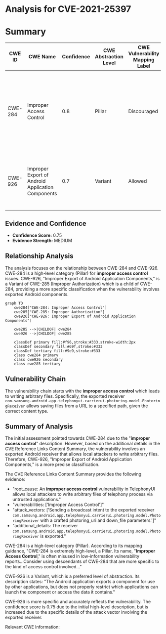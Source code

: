 # Analysis for CVE-2021-25397

# Summary
| CWE ID | CWE Name | Confidence | CWE Abstraction Level | CWE Vulnerability Mapping Label | CWE-Vulnerability Mapping Notes |
|---|---|---|---|---|---|
| CWE-284 | Improper Access Control | 0.8 | Pillar | Discouraged | The description contains the phrase "**improper access control**". CWE-284 is a high-level Pillar. Prefer more specific child CWEs. |
| CWE-926 | Improper Export of Android Application Components | 0.7 | Variant | Allowed | Local attackers can write arbitrary files via untrusted applications by exploiting an exported receiver. |

## Evidence and Confidence

*   **Confidence Score:** 0.75
*   **Evidence Strength:** MEDIUM

## Relationship Analysis
The analysis focuses on the relationship between CWE-284 and CWE-926. CWE-284 is a high-level category (Pillar) for **improper access control** issues. CWE-926, "Improper Export of Android Application Components," is a Variant of CWE-285 (Improper Authorization) which is a child of CWE-284, providing a more specific classification when the vulnerability involves exported Android components.

```mermaid
graph TD
    cwe284["CWE-284: Improper Access Control"]
    cwe285["CWE-285: Improper Authorization"]
    cwe926["CWE-926: Improper Export of Android Application Components"]

    cwe285 -->|CHILDOF| cwe284
    cwe926 -->|CHILDOF| cwe285
    
    classDef primary fill:#f96,stroke:#333,stroke-width:2px
    classDef secondary fill:#69f,stroke:#333
    classDef tertiary fill:#9e9,stroke:#333
    class cwe284 primary
    class cwe926 secondary
    class cwe285 tertiary
```

## Vulnerability Chain
The vulnerability chain starts with the **improper access control** which leads to writing arbitrary files. Specifically, the exported receiver `com.samsung.android.app.telephonyui.carrierui.photoring.model.PhotoringReceiver` allows saving files from a URL to a specified path, given the correct content type.

## Summary of Analysis
The initial assessment pointed towards CWE-284 due to the "**improper access control**" description. However, based on the additional details in the CVE Reference Links Content Summary, the vulnerability involves an exported Android receiver that allows local attackers to write arbitrary files. Therefore, CWE-926, "Improper Export of Android Application Components," is a more precise classification.

The CVE Reference Links Content Summary provides the following evidence:

*   "root_cause: An **improper access control** vulnerability in TelephonyUI allows local attackers to write arbitrary files of telephony process via untrusted applications."
*   "vulnerabilities: ['Improper Access Control']"
*   "attack_vectors: ['Sending a broadcast intent to the exported receiver `com.samsung.android.app.telephonyui.carrierui.photoring.model.PhotoringReceiver` with a crafted photoring_uri and down_file parameters.']"
*   "additional_details: The receiver `com.samsung.android.app.telephonyui.carrierui.photoring.model.PhotoringReceiver` is exported."

CWE-284 is a high-level category (Pillar). According to its mapping guidance, "CWE-284 is extremely high-level, a Pillar. Its name, "**Improper Access Control**," is often misused in low-information vulnerability reports...Consider using descendants of CWE-284 that are more specific to the kind of access control involved..."

CWE-926 is a Variant, which is a preferred level of abstraction. Its description states: "The Android application exports a component for use by other applications, but does not properly restrict which applications can launch the component or access the data it contains."

CWE-926 is more specific and accurately reflects the vulnerability. The confidence score is 0.75 due to the initial high-level description, but is increased due to the specific details of the attack vector involving the exported receiver.

Relevant CWE Information:
